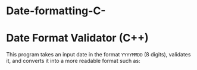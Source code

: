 # Date-formatting-C-
# Date Format Validator (C++)

This program takes an input date in the format `YYYYMMDD` (8 digits), validates it, and converts it into a more readable format such as:

